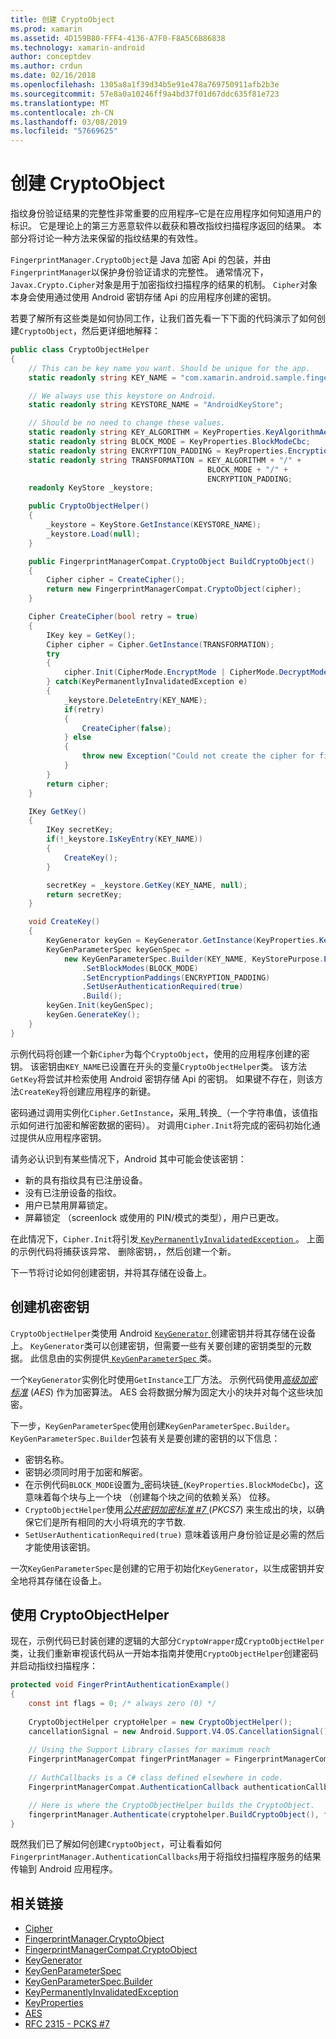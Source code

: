 ```yaml
---
title: 创建 CryptoObject
ms.prod: xamarin
ms.assetid: 4D159B80-FFF4-4136-A7F0-F8A5C6B86838
ms.technology: xamarin-android
author: conceptdev
ms.author: crdun
ms.date: 02/16/2018
ms.openlocfilehash: 1305a8a1f39d34b5e91e478a769750911afb2b3e
ms.sourcegitcommit: 57e8a0a10246ff9a4bd37f01d67ddc635f81e723
ms.translationtype: MT
ms.contentlocale: zh-CN
ms.lasthandoff: 03/08/2019
ms.locfileid: "57669625"
---
```

# <a name="creating-a-cryptoobject"></a>创建 CryptoObject

指纹身份验证结果的完整性非常重要的应用程序&ndash;它是在应用程序如何知道用户的标识。 它是理论上的第三方恶意软件以截获和篡改指纹扫描程序返回的结果。 本部分将讨论一种方法来保留的指纹结果的有效性。 

`FingerprintManager.CryptoObject`是 Java 加密 Api 的包装，并由`FingerprintManager`以保护身份验证请求的完整性。 通常情况下，`Javax.Crypto.Cipher`对象是用于加密指纹扫描程序的结果的机制。 `Cipher`对象本身会使用通过使用 Android 密钥存储 Api 的应用程序创建的密钥。

若要了解所有这些类是如何协同工作，让我们首先看一下下面的代码演示了如何创建`CryptoObject`，然后更详细地解释：

```csharp
public class CryptoObjectHelper
{
    // This can be key name you want. Should be unique for the app.
    static readonly string KEY_NAME = "com.xamarin.android.sample.fingerprint_authentication_key";

    // We always use this keystore on Android.
    static readonly string KEYSTORE_NAME = "AndroidKeyStore";

    // Should be no need to change these values.
    static readonly string KEY_ALGORITHM = KeyProperties.KeyAlgorithmAes;
    static readonly string BLOCK_MODE = KeyProperties.BlockModeCbc;
    static readonly string ENCRYPTION_PADDING = KeyProperties.EncryptionPaddingPkcs7;
    static readonly string TRANSFORMATION = KEY_ALGORITHM + "/" +
                                            BLOCK_MODE + "/" +
                                            ENCRYPTION_PADDING;
    readonly KeyStore _keystore;

    public CryptoObjectHelper()
    {
        _keystore = KeyStore.GetInstance(KEYSTORE_NAME);
        _keystore.Load(null);
    }

    public FingerprintManagerCompat.CryptoObject BuildCryptoObject()
    {
        Cipher cipher = CreateCipher();
        return new FingerprintManagerCompat.CryptoObject(cipher);
    }

    Cipher CreateCipher(bool retry = true)
    {
        IKey key = GetKey();
        Cipher cipher = Cipher.GetInstance(TRANSFORMATION);
        try
        {
            cipher.Init(CipherMode.EncryptMode | CipherMode.DecryptMode, key);
        } catch(KeyPermanentlyInvalidatedException e)
        {
            _keystore.DeleteEntry(KEY_NAME);
            if(retry)
            {
                CreateCipher(false);
            } else
            {
                throw new Exception("Could not create the cipher for fingerprint authentication.", e);
            }
        }
        return cipher;
    }

    IKey GetKey()
    {
        IKey secretKey;
        if(!_keystore.IsKeyEntry(KEY_NAME))
        {
            CreateKey();
        }

        secretKey = _keystore.GetKey(KEY_NAME, null);
        return secretKey;
    }

    void CreateKey()
    {
        KeyGenerator keyGen = KeyGenerator.GetInstance(KeyProperties.KeyAlgorithmAes, KEYSTORE_NAME);
        KeyGenParameterSpec keyGenSpec =
            new KeyGenParameterSpec.Builder(KEY_NAME, KeyStorePurpose.Encrypt | KeyStorePurpose.Decrypt)
                .SetBlockModes(BLOCK_MODE)
                .SetEncryptionPaddings(ENCRYPTION_PADDING)
                .SetUserAuthenticationRequired(true)
                .Build();
        keyGen.Init(keyGenSpec);
        keyGen.GenerateKey();
    }
}
```

示例代码将创建一个新`Cipher`为每个`CryptoObject`，使用的应用程序创建的密钥。 该密钥由`KEY_NAME`已设置在开头的变量`CryptoObjectHelper`类。 该方法`GetKey`将尝试并检索使用 Android 密钥存储 Api 的密钥。 如果键不存在，则该方法`CreateKey`将创建应用程序的新键。

密码通过调用实例化`Cipher.GetInstance`，采用_转换_（一个字符串值，该值指示如何进行加密和解密数据的密码）。 对调用`Cipher.Init`将完成的密码初始化通过提供从应用程序密钥。 

请务必认识到有某些情况下，Android 其中可能会使该密钥： 

* 新的具有指纹具有已注册设备。
* 没有已注册设备的指纹。
* 用户已禁用屏幕锁定。
* 屏幕锁定 （screenlock 或使用的 PIN/模式的类型），用户已更改。

在此情况下，`Cipher.Init`将引发[ `KeyPermanentlyInvalidatedException` ](https://developer.android.com/reference/android/security/keystore/KeyPermanentlyInvalidatedException.html)。 上面的示例代码将捕获该异常、 删除密钥，，然后创建一个新。

下一节将讨论如何创建密钥，并将其存储在设备上。

## <a name="creating-a-secret-key"></a>创建机密密钥

`CryptoObjectHelper`类使用 Android [ `KeyGenerator` ](https://developer.xamarin.com/api/type/Javax.Crypto.KeyGenerator/)创建密钥并将其存储在设备上。 `KeyGenerator`类可以创建密钥，但需要一些有关要创建的密钥类型的元数据。 此信息由的实例提供[ `KeyGenParameterSpec` ](https://developer.android.com/reference/android/security/keystore/KeyGenParameterSpec.html)类。 

一个`KeyGenerator`实例化时使用`GetInstance`工厂方法。 示例代码使用[_高级加密标准_](https://en.wikipedia.org/wiki/Advanced_Encryption_Standard) (_AES_) 作为加密算法。 AES 会将数据分解为固定大小的块并对每个这些块加密。

下一步，`KeyGenParameterSpec`使用创建`KeyGenParameterSpec.Builder`。 `KeyGenParameterSpec.Builder`包装有关是要创建的密钥的以下信息：

* 密钥名称。
* 密钥必须同时用于加密和解密。
* 在示例代码`BLOCK_MODE`设置为_密码块链_(`KeyProperties.BlockModeCbc`)，这意味着每个块与上一个块 （创建每个块之间的依赖关系） 位移。 
* `CryptoObjectHelper`使用[_公共密钥加密标准 #7_ ](https://tools.ietf.org/html/rfc2315) (_PKCS7_) 来生成出的块，以确保它们是所有相同的大小将填充的字节数.
* `SetUserAuthenticationRequired(true)` 意味着该用户身份验证是必需的然后才能使用该密钥。

一次`KeyGenParameterSpec`是创建的它用于初始化`KeyGenerator`，以生成密钥并安全地将其存储在设备上。 

## <a name="using-the-cryptoobjecthelper"></a>使用 CryptoObjectHelper

现在，示例代码已封装创建的逻辑的大部分`CryptoWrapper`成`CryptoObjectHelper`类，让我们重新审视该代码从一开始本指南并使用`CryptoObjectHelper`创建密码并启动指纹扫描程序： 

```csharp
protected void FingerPrintAuthenticationExample()
{
    const int flags = 0; /* always zero (0) */
    
    CryptoObjectHelper cryptoHelper = new CryptoObjectHelper();
    cancellationSignal = new Android.Support.V4.OS.CancellationSignal();
    
    // Using the Support Library classes for maximum reach
    FingerprintManagerCompat fingerPrintManager = FingerprintManagerCompat.From(this);
    
    // AuthCallbacks is a C# class defined elsewhere in code.
    FingerprintManagerCompat.AuthenticationCallback authenticationCallback = new MyAuthCallbackSample(this);

    // Here is where the CryptoObjectHelper builds the CryptoObject. 
    fingerprintManager.Authenticate(cryptohelper.BuildCryptoObject(), flags, cancellationSignal, authenticationCallback, null);
}
```

既然我们已了解如何创建`CryptoObject`，可让看看如何`FingerprintManager.AuthenticationCallbacks`用于将指纹扫描程序服务的结果传输到 Android 应用程序。



## <a name="related-links"></a>相关链接

- [Cipher](https://developer.xamarin.com/api/type/Javax.Crypto.Cipher/)
- [FingerprintManager.CryptoObject](https://developer.android.com/reference/android/hardware/fingerprint/FingerprintManager.CryptoObject.html)
- [FingerprintManagerCompat.CryptoObject](https://developer.android.com/reference/android/support/v4/hardware/fingerprint/FingerprintManagerCompat.CryptoObject.html)
- [KeyGenerator](https://developer.xamarin.com/api/type/Javax.Crypto.KeyGenerator/)
- [KeyGenParameterSpec](https://developer.android.com/reference/android/security/keystore/KeyGenParameterSpec.html)
- [KeyGenParameterSpec.Builder](https://developer.android.com/reference/android/security/keystore/KeyGenParameterSpec.Builder.html)
- [KeyPermanentlyInvalidatedException](https://developer.android.com/reference/android/security/keystore/KeyPermanentlyInvalidatedException.html)
- [KeyProperties](https://developer.android.com/reference/android/security/keystore/KeyProperties.html)
- [AES](https://en.wikipedia.org/wiki/Advanced_Encryption_Standard)
- [RFC 2315 - PCKS #7](https://tools.ietf.org/html/rfc2315)
